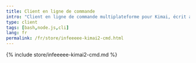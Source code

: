 ```yaml
---
title: Client en ligne de commande
intro: "Client en ligne de commande multiplateforme pour Kimai, écrit avec Node.js"
type: client
tags: [bash,node.js,cli]
lang: fr
permalink: /fr/store/infeeeee-kimai2-cmd.html
---
```


{% include store/infeeeee-kimai2-cmd.md %}
